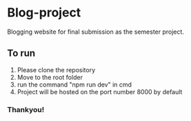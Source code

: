 # Blog-project
Blogging website for final submission as the semester project.

## To run
1. Please clone the repository
2. Move to the root folder
3. run the command "npm run dev" in cmd
4. Project will be hosted on the port number 8000 by default

### Thankyou!
